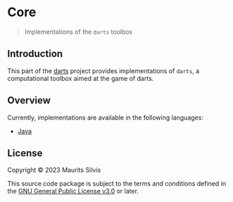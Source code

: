# Core

> Implementations of the `darts` toolbox

## Introduction

This part of the [darts](https://github.com/mauritssilvis/darts) project provides implementations of `darts`, a computational toolbox aimed at the game of darts.

## Overview

Currently, implementations are available in the following languages:

- [Java](java-darts-core)

## License

Copyright © 2023 Maurits Silvis

This source code package is subject to the terms and conditions defined in the [GNU General Public License v3.0](../LICENSE.md) or later.
